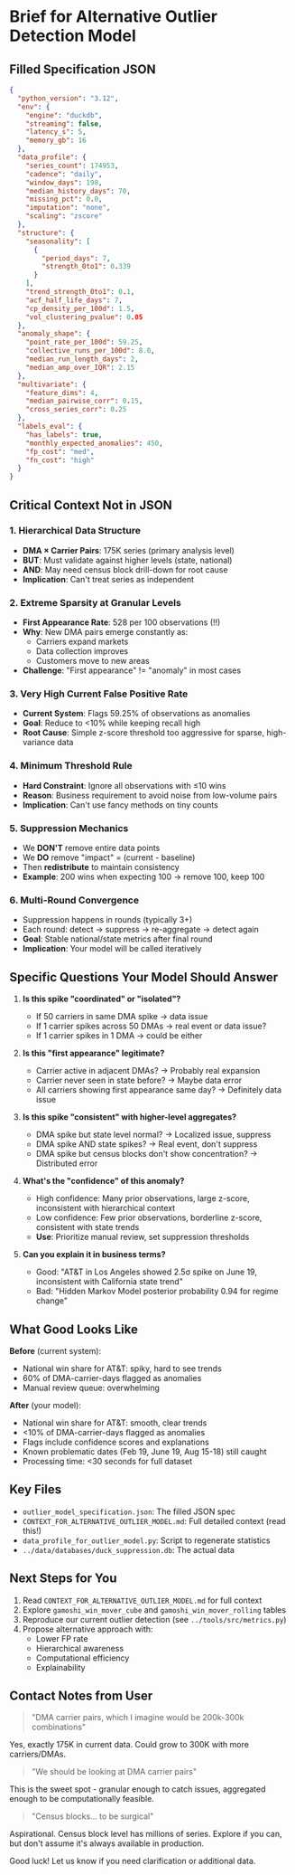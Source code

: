 # Brief for Alternative Outlier Detection Model

## Filled Specification JSON

```json
{
  "python_version": "3.12",
  "env": {
    "engine": "duckdb",
    "streaming": false,
    "latency_s": 5,
    "memory_gb": 16
  },
  "data_profile": {
    "series_count": 174953,
    "cadence": "daily",
    "window_days": 198,
    "median_history_days": 70,
    "missing_pct": 0.0,
    "imputation": "none",
    "scaling": "zscore"
  },
  "structure": {
    "seasonality": [
      {
        "period_days": 7,
        "strength_0to1": 0.339
      }
    ],
    "trend_strength_0to1": 0.1,
    "acf_half_life_days": 7,
    "cp_density_per_100d": 1.5,
    "vol_clustering_pvalue": 0.05
  },
  "anomaly_shape": {
    "point_rate_per_100d": 59.25,
    "collective_runs_per_100d": 8.0,
    "median_run_length_days": 2,
    "median_amp_over_IQR": 2.15
  },
  "multivariate": {
    "feature_dims": 4,
    "median_pairwise_corr": 0.15,
    "cross_series_corr": 0.25
  },
  "labels_eval": {
    "has_labels": true,
    "monthly_expected_anomalies": 450,
    "fp_cost": "med",
    "fn_cost": "high"
  }
}
```

## Critical Context Not in JSON

### 1. Hierarchical Data Structure
- **DMA × Carrier Pairs**: 175K series (primary analysis level)
- **BUT**: Must validate against higher levels (state, national)
- **AND**: May need census block drill-down for root cause
- **Implication**: Can't treat series as independent

### 2. Extreme Sparsity at Granular Levels
- **First Appearance Rate**: 528 per 100 observations (!!)
- **Why**: New DMA pairs emerge constantly as:
  - Carriers expand markets
  - Data collection improves
  - Customers move to new areas
- **Challenge**: "First appearance" != "anomaly" in most cases

### 3. Very High Current False Positive Rate
- **Current System**: Flags 59.25% of observations as anomalies
- **Goal**: Reduce to <10% while keeping recall high
- **Root Cause**: Simple z-score threshold too aggressive for sparse, high-variance data

### 4. Minimum Threshold Rule
- **Hard Constraint**: Ignore all observations with ≤10 wins
- **Reason**: Business requirement to avoid noise from low-volume pairs
- **Implication**: Can't use fancy methods on tiny counts

### 5. Suppression Mechanics
- We **DON'T** remove entire data points
- We **DO** remove "impact" = (current - baseline)
- Then **redistribute** to maintain consistency
- **Example**: 200 wins when expecting 100 → remove 100, keep 100

### 6. Multi-Round Convergence
- Suppression happens in rounds (typically 3+)
- Each round: detect → suppress → re-aggregate → detect again
- **Goal**: Stable national/state metrics after final round
- **Implication**: Your model will be called iteratively

## Specific Questions Your Model Should Answer

1. **Is this spike "coordinated" or "isolated"?**
   - If 50 carriers in same DMA spike → data issue
   - If 1 carrier spikes across 50 DMAs → real event or data issue?
   - If 1 carrier spikes in 1 DMA → could be either

2. **Is this "first appearance" legitimate?**
   - Carrier active in adjacent DMAs? → Probably real expansion
   - Carrier never seen in state before? → Maybe data error
   - All carriers showing first appearance same day? → Definitely data issue

3. **Is this spike "consistent" with higher-level aggregates?**
   - DMA spike but state level normal? → Localized issue, suppress
   - DMA spike AND state spikes? → Real event, don't suppress
   - DMA spike but census blocks don't show concentration? → Distributed error

4. **What's the "confidence" of this anomaly?**
   - High confidence: Many prior observations, large z-score, inconsistent with hierarchical context
   - Low confidence: Few prior observations, borderline z-score, consistent with state trends
   - **Use**: Prioritize manual review, set suppression thresholds

5. **Can you explain it in business terms?**
   - Good: "AT&T in Los Angeles showed 2.5σ spike on June 19, inconsistent with California state trend"
   - Bad: "Hidden Markov Model posterior probability 0.94 for regime change"

## What Good Looks Like

**Before** (current system):
- National win share for AT&T: spiky, hard to see trends
- 60% of DMA-carrier-days flagged as anomalies
- Manual review queue: overwhelming

**After** (your model):
- National win share for AT&T: smooth, clear trends
- <10% of DMA-carrier-days flagged as anomalies
- Flags include confidence scores and explanations
- Known problematic dates (Feb 19, June 19, Aug 15-18) still caught
- Processing time: <30 seconds for full dataset

## Key Files

- `outlier_model_specification.json`: The filled JSON spec
- `CONTEXT_FOR_ALTERNATIVE_OUTLIER_MODEL.md`: Full detailed context (read this!)
- `data_profile_for_outlier_model.py`: Script to regenerate statistics
- `../data/databases/duck_suppression.db`: The actual data

## Next Steps for You

1. Read `CONTEXT_FOR_ALTERNATIVE_OUTLIER_MODEL.md` for full context
2. Explore `gamoshi_win_mover_cube` and `gamoshi_win_mover_rolling` tables
3. Reproduce our current outlier detection (see `../tools/src/metrics.py`)
4. Propose alternative approach with:
   - Lower FP rate
   - Hierarchical awareness
   - Computational efficiency
   - Explainability

## Contact Notes from User

> "DMA carrier pairs, which I imagine would be 200k-300k combinations"

Yes, exactly 175K in current data. Could grow to 300K with more carriers/DMAs.

> "We should be looking at DMA carrier pairs"

This is the sweet spot - granular enough to catch issues, aggregated enough to be computationally feasible.

> "Census blocks... to be surgical"

Aspirational. Census block level has millions of series. Explore if you can, but don't assume it's always available in production.

Good luck! Let us know if you need clarification or additional data.

